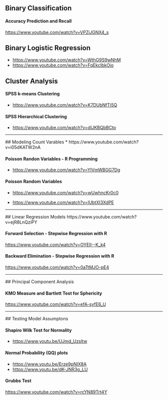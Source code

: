 ## Binary Classification

#### Accuracy Prediction and Recall
https://www.youtube.com/watch?v=VPZiJGNX4_s


## Binary Logistic Regression
* https://www.youtube.com/watch?v=WthG9S9wNhM
* https://www.youtube.com/watch?v=FqEkcIbkOio

## Cluster Analysis

#### SPSS k-means Clustering
* https://www.youtube.com/watch?v=K7DUbNfTj5Q

#### SPSS Hierarchical Clustering
* https://www.youtube.com/watch?v=dIJKBQbBCto

<hr>
## Modeling Count Varables
* https://www.youtube.com/watch?v=i05dKATW2nA

#### Poisson Randon Variables - R Programming
* https://www.youtube.com/watch?v=YIVmWBGG7Dg

#### Poisson Random Variables
* https://www.youtube.com/watch?v=wUwhncKr0c0

* https://www.youtube.com/watch?v=lUbtXI3XdPE


<hr>
## Linear Regression Models
https://www.youtube.com/watch?v=ejR8LnQziPY

#### Forward Selection - Stepwise Regression with R
https://www.youtube.com/watch?v=OYEII--K_k4

#### Backward Elimination - Stepwise Regression with R
https://www.youtube.com/watch?v=0aTtMJO-pE4

<hr>
## Principal Component Analysis

#### KMO Measure and Bartlett Test for Sphericity
https://www.youtube.com/watch?v=efA-syfE6_U

<hr>
## Testing Model Assumptons

#### Shapiro Wilk Test for Normality
* https://www.youtu.be/UJmd_Uzsltw

#### Normal Probability (QQ) plots
* https://www.youtu.be/Erze9pNIX8A
* https://www.youtu.be/dK-JNR3g_LU
####  Grubbs Test
https://www.youtube.com/watch?v=rcYN89Trt4Y
